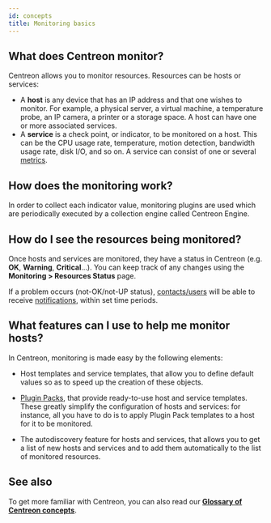 ```yaml
---
id: concepts
title: Monitoring basics
---
```


## What does Centreon monitor?

Centreon allows you to monitor resources. Resources can be hosts or services:

* A **host** is any device that has an IP address and that one wishes to monitor.
For example, a physical server, a virtual machine, a temperature probe, an IP camera, a printer or a storage space. A host can have one or more associated services.
* A **service** is a check point, or indicator, to be monitored on a host.
This can be the CPU usage rate, temperature, motion detection, bandwidth usage rate, disk I/O, and so on. A service can consist of one or several [metrics](../monitoring/metrics.md).

## How does the monitoring work?

In order to collect each indicator value, monitoring plugins are used which are periodically executed by a collection engine called Centreon Engine.

## How do I see the resources being monitored?

Once hosts and services are monitored, they have a status in Centreon (e.g. **OK**, **Warning**, **Critical**...). You can keep track of any changes using the **Monitoring > Resources Status** page.

If a problem occurs (not-OK/not-UP status), [contacts/users](../monitoring/basic-objects/contacts-create.md) will be able to receive [notifications](../alerts-notifications/notif-configuration.md), within set time periods.

## What features can I use to help me monitor hosts?

In Centreon, monitoring is made easy by the following elements:

* Host templates and service templates, that allow you to define default values so as to speed up the creation of these objects.

* [Plugin Packs](../monitoring/pluginpacks.md), that provide ready-to-use host and service templates. These greatly simplify the configuration of hosts and services: for instance, all you have to do is to apply Plugin Pack templates to a host for it to be monitored.

* The autodiscovery feature for hosts and services, that allows you to get a list of new hosts and services and to add them automatically to the list of monitored resources.

## See also

To get more familiar with Centreon, you can also read our [**Glossary of Centreon concepts**](../resources/glossary.md).
